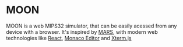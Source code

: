 # MOON

MOON is a web MIPS32 simulator, that can be easily acessed from any device with a browser.
It's inspired by [MARS](https://courses.missouristate.edu/kenvollmar/mars/), with modern web technologies like [React](https://react.dev/), [Monaco Editor](https://microsoft.github.io/monaco-editor/) and [Xterm.js](https://xtermjs.org/)
